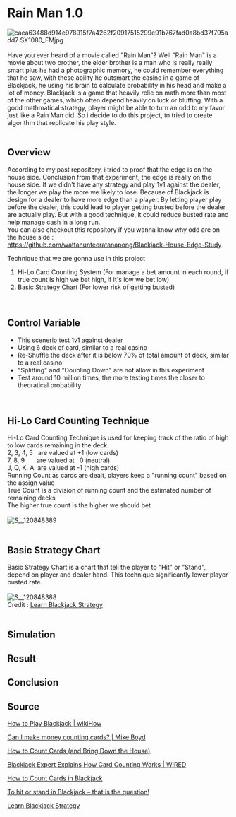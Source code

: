 # Rain Man 1.0
![caca63488d914e978915f7a4262f20917515299e91b767fad0a8bd37f795add7 _SX1080_FMjpg_](https://github.com/user-attachments/assets/2f5021a9-748d-4e16-b6a9-ac283aee165e)<br><br>
Have you ever heard of a movie called "Rain Man"? Well "Rain Man" is a movie about two brother, the elder brother is a man who is really really smart plus he had a photographic memory, he could remember everything that he saw, with these ability he outsmart the casino in a game of Blackjack, he using his brain to calculate probability in his head and make a lot of money. Blackjack is a game that heavily relie on math more than most of the other games, which often depend heavily on luck or bluffing. With a good mathmatical strategy, player might be able to turn an odd to my favor just like a Rain Man did. So i decide to do this project, to tried to create algorithm that replicate his play style. <br><br>


## Overview
According to my past repository, i tried to proof that the edge is on the house side. Conclusion from that experiment, the edge is really on the house side. If we didn't have any strategy and play 1v1 against the dealer, the longer we play the more we likely to lose. Because of Blackjack is design for a dealer to have more edge than a player. By letting player play before the dealer, this could lead to player getting busted before the dealer are actually play. But with a good technique, it could reduce busted rate and help manage cash in a long run. <br>
You can also checkout this repository if you wanna know why odd are on the house side : <br>
https://github.com/wattanunteeratanapong/Blackjack-House-Edge-Study <br>

Technique that we are gonna use in this project 
1. Hi-Lo Card Counting System (For manage a bet amount in each round, if true count is high we bet high, if it's low we bet low)
2. Basic Strategy Chart (For lower risk of getting busted)
<br>

## Control Variable
- This scenerio test 1v1 against dealer
- Using 6 deck of card, similar to a real casino
- Re-Shuffle the deck after it is below 70% of total amount of deck, similar to a real casino
- "Splitting" and "Doubling Down" are not allow in this experiment
- Test around 10 million times, the more testing times the closer to theoratical probability
<br>

## Hi-Lo Card Counting Technique 
Hi-Lo Card Counting Technique is used for keeping track of the ratio of high to low cards remaining in the deck <br>
2, 3, 4, 5&nbsp;&nbsp;&nbsp;are valued at +1 (low cards) <br>
7, 8, 9&nbsp;&nbsp;&nbsp;&nbsp;&nbsp;&nbsp;&nbsp;are valued at &nbsp;&nbsp;0 (neutral) <br>
J, Q, K, A&nbsp;&nbsp;are valued at -1 (high cards) <br>
Running Count as cards are dealt, players keep a "running count" based on the assign value<br>
True Count is a division of running count and the estimated number of remaining decks<br>
The higher true count is the higher we should bet <br><br>
![S__120848389](https://github.com/user-attachments/assets/ed07af38-9a1f-4374-afc6-6a8b9e582f80) <br>
<br>

## Basic Strategy Chart 
Basic Strategy Chart is a chart that tell the player to "Hit" or "Stand", depend on player and dealer hand. This technique significantly lower player busted rate. <br><br>
![S__120848388](https://github.com/user-attachments/assets/0533cb70-34a1-4aa1-8119-8590cb9b2293) <br>
Credit : <a href="https://www.blackjackapprenticeship.com/blackjack-strategy-charts/">Learn Blackjack Strategy</a> <br>
<br>


## Simulation

## Result

## Conclusion

## Source
<a href="https://youtu.be/eyoh-Ku9TCI?si=7lreOZh8m4uysgaU">How to Play Blackjack | wikiHow</a>
<br>

<a href="https://youtu.be/rjfLuM-Pqr8?si=2WPhj4LbADi6T7jW">Can I make money counting cards? | Mike Boyd</a>
<br>

<a href="https://youtu.be/SHK2C-QQR-k?si=cSkeUIwglOLbW2gK">How to Count Cards (and Bring Down the House)</a>
<br>

<a href="https://youtu.be/G_So72lFNIU?si=BCeG_7-1XNIjAAPz">Blackjack Expert Explains How Card Counting Works | WIRED</a>
<br>

<a href="https://www.wikihow.com/Count-Cards-in-Blackjack#:~:text=Every%20time%20a%20card%20is,subtract%201%20from%20the%20total">How to Count Cards in Blackjack</a>
<br>

<a href="https://news.williamhill.com/casino-guides/blackjack-hit-stand/#:~:text=In%20general%2C%20if%20you%20have,showing%2C%20then%20you%20should%20stand">To hit or stand in Blackjack – that is the question!</a>
<br>

<a href="https://www.blackjackapprenticeship.com/blackjack-strategy-charts/">Learn Blackjack Strategy</a> 
<br>
